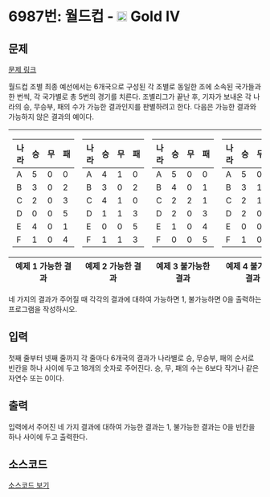 # 6987번: 월드컵 - <img src="https://static.solved.ac/tier_small/12.svg" style="height:20px" /> Gold IV

<!-- performance -->

<!-- 문제 제출 후 깃허브에 푸시를 했을 때 제출한 코드의 성능이 입력될 공간입니다.-->

<!-- end -->

## 문제

[문제 링크](https://boj.kr/6987)


<p>월드컵 조별 최종 예선에서는 6개국으로 구성된 각 조별로 동일한 조에 소속된 국가들과 한 번씩, 각 국가별로 총 5번의 경기를 치른다. 조별리그가 끝난 후, 기자가 보내온 각 나라의 승, 무승부, 패의 수가 가능한 결과인지를 판별하려고 한다. 다음은 가능한 결과와 가능하지 않은 결과의 예이다.</p>

<table class="table table-bordered" style="width: 100%;">
<tbody>
<tr>
<td style="text-align: center; width: 25%;">
<table class="table table-bordered td-center th-center">
<thead>
<tr>
<th>나라</th>
<th>승</th>
<th>무</th>
<th>패</th>
</tr>
</thead>
<tbody>
<tr>
<td>A</td>
<td>5</td>
<td>0</td>
<td>0</td>
</tr>
<tr>
<td>B</td>
<td>3</td>
<td>0</td>
<td>2</td>
</tr>
<tr>
<td>C</td>
<td>2</td>
<td>0</td>
<td>3</td>
</tr>
<tr>
<td>D</td>
<td>0</td>
<td>0</td>
<td>5</td>
</tr>
<tr>
<td>E</td>
<td>4</td>
<td>0</td>
<td>1</td>
</tr>
<tr>
<td>F</td>
<td>1</td>
<td>0</td>
<td>4</td>
</tr>
</tbody>
</table>
</td>
<td style="text-align: center; width: 25%;">
<table class="table table-bordered td-center th-center">
<thead>
<tr>
<th>나라</th>
<th>승</th>
<th>무</th>
<th>패</th>
</tr>
</thead>
<tbody>
<tr>
<td>A</td>
<td>4</td>
<td>1</td>
<td>0</td>
</tr>
<tr>
<td>B</td>
<td>3</td>
<td>0</td>
<td>2</td>
</tr>
<tr>
<td>C</td>
<td>4</td>
<td>1</td>
<td>0</td>
</tr>
<tr>
<td>D</td>
<td>1</td>
<td>1</td>
<td>3</td>
</tr>
<tr>
<td>E</td>
<td>0</td>
<td>0</td>
<td>5</td>
</tr>
<tr>
<td>F</td>
<td>1</td>
<td>1</td>
<td>3</td>
</tr>
</tbody>
</table>
</td>
<td style="text-align: center; width: 25%;">
<table class="table table-bordered td-center th-center">
<thead>
<tr>
<th>나라</th>
<th>승</th>
<th>무</th>
<th>패</th>
</tr>
</thead>
<tbody>
<tr>
<td>A</td>
<td>5</td>
<td>0</td>
<td>0</td>
</tr>
<tr>
<td>B</td>
<td>4</td>
<td>0</td>
<td>1</td>
</tr>
<tr>
<td>C</td>
<td>2</td>
<td>2</td>
<td>1</td>
</tr>
<tr>
<td>D</td>
<td>2</td>
<td>0</td>
<td>3</td>
</tr>
<tr>
<td>E</td>
<td>1</td>
<td>0</td>
<td>4</td>
</tr>
<tr>
<td>F</td>
<td>0</td>
<td>0</td>
<td>5</td>
</tr>
</tbody>
</table>
</td>
<td style="text-align: center; width: 25%;">
<table class="table table-bordered td-center th-center">
<thead>
<tr>
<th>나라</th>
<th>승</th>
<th>무</th>
<th>패</th>
</tr>
</thead>
<tbody>
<tr>
<td>A</td>
<td>5</td>
<td>0</td>
<td>0</td>
</tr>
<tr>
<td>B</td>
<td>3</td>
<td>1</td>
<td>1</td>
</tr>
<tr>
<td>C</td>
<td>2</td>
<td>1</td>
<td>1</td>
</tr>
<tr>
<td>D</td>
<td>2</td>
<td>0</td>
<td>3</td>
</tr>
<tr>
<td>E</td>
<td>0</td>
<td>0</td>
<td>5</td>
</tr>
<tr>
<td>F</td>
<td>1</td>
<td>0</td>
<td>4</td>
</tr>
</tbody>
</table>
</td>
</tr>
</tbody>
<tfoot>
<tr>
<th style="text-align: center; width: 25%;">예제 1 가능한 결과</th>
<th style="text-align: center; width: 25%;">예제 2 가능한 결과</th>
<th style="text-align: center; width: 25%;">예제 3 불가능한 결과</th>
<th style="text-align: center; width: 25%;">예제 4 불가능한 결과</th>
</tr>
</tfoot>
</table>

<p>네 가지의 결과가 주어질 때 각각의 결과에 대하여 가능하면 1, 불가능하면 0을 출력하는 프로그램을 작성하시오.</p>



## 입력


<p>첫째 줄부터 넷째 줄까지 각 줄마다 6개국의 결과가 나라별로 승, 무승부, 패의 순서로 빈칸을 하나 사이에 두고 18개의 숫자로 주어진다. 승, 무, 패의 수는 6보다 작거나 같은 자연수 또는 0이다.</p>



## 출력


<p>입력에서 주어진 네 가지 결과에 대하여 가능한 결과는 1, 불가능한 결과는 0을 빈칸을 하나 사이에 두고 출력한다.</p>



## 소스코드

[소스코드 보기](월드컵.py)